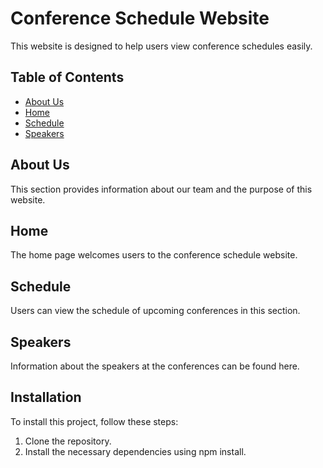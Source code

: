 # Conference Schedule Website

This website is designed to help users view conference schedules easily.

## Table of Contents
- [About Us](#about)
- [Home](#home)
- [Schedule](#schedule)
- [Speakers](#speaker)

## About Us
This section provides information about our team and the purpose of this website.

## Home
The home page welcomes users to the conference schedule website.

## Schedule
Users can view the schedule of upcoming conferences in this section.

## Speakers
Information about the speakers at the conferences can be found here.

## Installation
To install this project, follow these steps:
1. Clone the repository.
2. Install the necessary dependencies using npm install.


